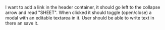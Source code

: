 I want to add a link in the header container, it should go left to the collapse arrow and read "SHEET". When clicked it should toggle (open/close) a modal with an editable textarea in it. User should be able to write text in there an save it.
